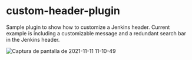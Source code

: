 # custom-header-plugin

Sample plugin to show how to customize a Jenkins header. Current example is including a customizable message and a redundant search bar in the Jenkins header.

![Captura de pantalla de 2021-11-11 11-10-49](https://user-images.githubusercontent.com/595347/141299424-81de802a-5c87-4e24-a7a9-67343adbb0f8.png)
